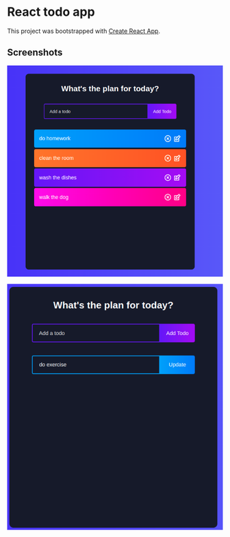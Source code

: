# React todo app

This project was bootstrapped with [Create React App](https://github.com/facebook/create-react-app).

## Screenshots

![alt text](./screenshots/todo-list.png)

![alt text](./screenshots/update-todo.png)